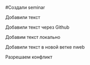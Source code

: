 ﻿#Создали seminar

Добавили текст

Добавили текст через Github

Добавим текст локально 

Добавили текст в новой ветке nweb

Разрешаем конфликт 

